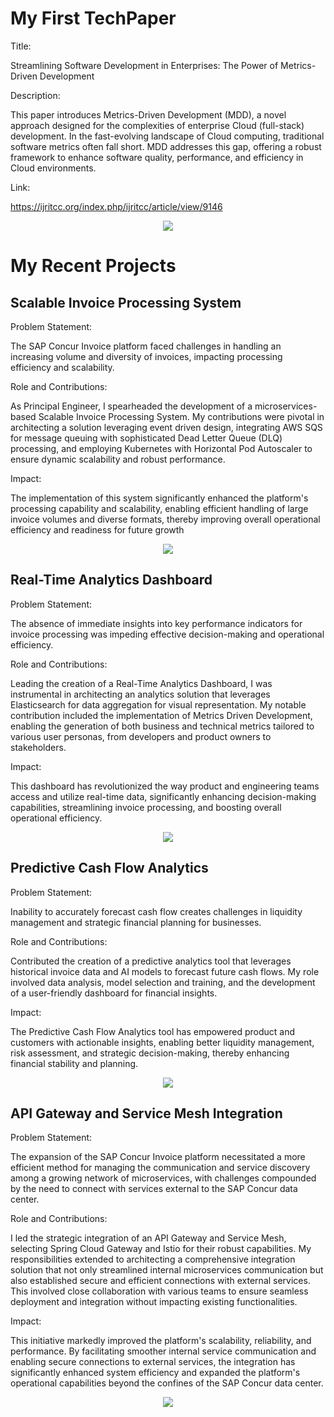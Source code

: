 
# My First TechPaper

Title: 

Streamlining Software Development in Enterprises: The Power of Metrics-Driven Development

Description:

This paper introduces Metrics-Driven Development (MDD), a novel approach designed for the complexities of enterprise Cloud (full-stack) development. In the fast-evolving landscape of Cloud computing, traditional software metrics often fall short. MDD addresses this gap, offering a robust framework to enhance software quality, performance, and efficiency in Cloud environments.

Link:

https://ijritcc.org/index.php/ijritcc/article/view/9146

<center><img src="assets/img/techpaper.png"/></center>

# My Recent Projects

## Scalable Invoice Processing System

Problem Statement: 

The SAP Concur Invoice platform faced challenges in handling an increasing volume and diversity of invoices, impacting processing efficiency and scalability.

Role and Contributions: 

As Principal Engineer, I spearheaded the development of a microservices-based Scalable Invoice Processing System. My contributions were pivotal in architecting a solution leveraging event driven design, integrating AWS SQS for message queuing with sophisticated Dead Letter Queue (DLQ) processing, and employing Kubernetes with Horizontal Pod Autoscaler to ensure dynamic scalability and robust performance.

Impact: 

The implementation of this system significantly enhanced the platform's processing capability and scalability, enabling efficient handling of large invoice volumes and diverse formats, thereby improving overall operational efficiency and readiness for future growth

<center><img src="assets/img/invoiceprocessing.png"/></center>


##  Real-Time Analytics Dashboard

Problem Statement: 

The absence of immediate insights into key performance indicators for invoice processing was impeding effective decision-making and operational efficiency.

Role and Contributions: 

Leading the creation of a Real-Time Analytics Dashboard, I was instrumental in architecting an analytics solution that leverages Elasticsearch for data aggregation for visual representation. My notable contribution included the implementation of Metrics Driven Development, enabling the generation of both business and technical metrics tailored to various user personas, from developers and product owners to stakeholders.

Impact: 

This dashboard has revolutionized the way product and engineering teams access and utilize real-time data, significantly enhancing decision-making capabilities, streamlining invoice processing, and boosting overall operational efficiency.

<center><img src="assets/img/metricsdashboard.png"/></center>


##  Predictive Cash Flow Analytics

Problem Statement: 

Inability to accurately forecast cash flow creates challenges in liquidity management and strategic financial planning for businesses.

Role and Contributions: 

Contributed the creation of a predictive analytics tool that leverages historical invoice data and AI models to forecast future cash flows. My role involved data analysis, model selection and training, and the development of a user-friendly dashboard for financial insights.

Impact: 

The Predictive Cash Flow Analytics tool has empowered product and customers with actionable insights, enabling better liquidity management, risk assessment, and strategic decision-making, thereby enhancing financial stability and planning.

<center><img src="assets/img/cashflow.png"/></center>

## API Gateway and Service Mesh Integration

Problem Statement: 

The expansion of the SAP Concur Invoice platform necessitated a more efficient method for managing the communication and service discovery among a growing network of microservices, with challenges compounded by the need to connect with services external to the SAP Concur data center.

Role and Contributions: 

I led the strategic integration of an API Gateway and Service Mesh, selecting Spring Cloud Gateway and Istio for their robust capabilities. My responsibilities extended to architecting a comprehensive integration solution that not only streamlined internal microservices communication but also established secure and efficient connections with external services. This involved close collaboration with various teams to ensure seamless deployment and integration without impacting existing functionalities.

Impact: 

This initiative markedly improved the platform's scalability, reliability, and performance. By facilitating smoother internal service communication and enabling secure connections to external services, the integration has significantly enhanced system efficiency and expanded the platform's operational capabilities beyond the confines of the SAP Concur data center.

<center><img src="assets/img/servicemesh.png"/></center>
